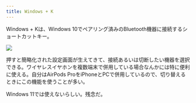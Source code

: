 ```yaml
---
title: Windows + K
---
```

Windows + Kは、Windows 10でペアリング済みのBluetooth機器に接続するショートカットキー。

![](https://lh5.googleusercontent.com/nSP1LNoc_1EC3uQgR8j6aUnAJSc_4FEtDHUOhee5V-H0bK1-GTqrUlOzgeJHz6eLaUW1QEUwjFraPPu7C9UFSb8EvoWY6exKhVDo1X9P-wk-WzxuBuW_MDmctByOUe4yXB5I114m_zDNv_1koQJVbH5jtW1DtN2pBDUslNUudP-NE8WSHrXH1Dn1)

押すと簡略化された設定画面が生えてきて、接続あるいは切断したい機器を選択できる。ワイヤレスイヤホンを複数端末で併用している場合なんかには特に便利に使える。自分はAirPods ProをiPhoneとPCで併用しているので、切り替えるときにこの機能を使うことが多い。

Windows 11では使えないらしい。残念だ。
